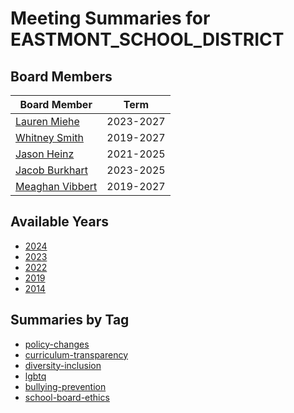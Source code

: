# Meeting Summaries for EASTMONT_SCHOOL_DISTRICT

## Board Members

| Board Member       | Term           |
|--------------------|----------------|
| [Lauren Miehe](board_member_55.md) | 2023-2027 |
| [Whitney Smith](board_member_56.md) | 2019-2027 |
| [Jason Heinz](board_member_57.md) | 2021-2025 |
| [Jacob Burkhart](board_member_58.md) | 2023-2025 |
| [Meaghan Vibbert](board_member_59.md) | 2019-2027 |

## Available Years
- [2024](school_board_23_year_2024.md)
- [2023](school_board_23_year_2023.md)
- [2022](school_board_23_year_2022.md)
- [2019](school_board_23_year_2019.md)
- [2014](school_board_23_year_2014.md)

## Summaries by Tag
- [policy-changes](school_board_23_tag_policy-changes.md)
- [curriculum-transparency](school_board_23_tag_curriculum-transparency.md)
- [diversity-inclusion](school_board_23_tag_diversity-inclusion.md)
- [lgbtq](school_board_23_tag_lgbtq.md)
- [bullying-prevention](school_board_23_tag_bullying-prevention.md)
- [school-board-ethics](school_board_23_tag_school-board-ethics.md)
